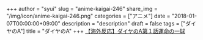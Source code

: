 +++
author = "syui"
slug = "anime-kaigai-246"
share_img = "/img/icon/anime-kaigai-246.png"
categories = ["アニメ"]
date = "2018-01-07T00:00:00+09:00"
description = "description"
draft = false
tags = ["ダイヤのA"]
title = "ダイヤのA"
+++
<a href="http://konnyakuhinyaku.blogspot.com/2016/10/a.html" rel="nofollow" target="_blank" title="【海外反応】ダイヤのA第１話運命の一球">【海外反応】ダイヤのA第１話運命の一球</a>
